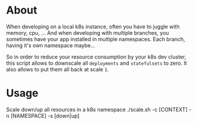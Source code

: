 # About

When developing on a local k8s instance, often you have to juggle with memory, cpu, ... And when developing with multiple branches, you sometimes have your app installed in multiple namespaces. Each branch, having it's own namespace maybe...

So in order to reduce your resource consumption by your k8s dev cluster, this script allows to downscale all `deployments` and `statefulsets` to zero. It also allows to put them all back at scale `1`.

# Usage

Scale down/up all resources in a k8s namespace
./scale.sh -c [CONTEXT] -n [NAMESPACE] -s [down|up]